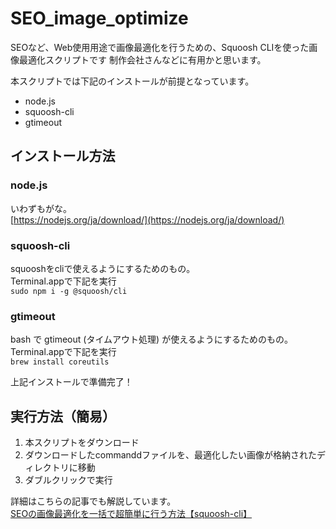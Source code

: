 # SEO_image_optimize
SEOなど、Web使用用途で画像最適化を行うための、Squoosh CLIを使った画像最適化スクリプトです
制作会社さんなどに有用かと思います。

本スクリプトでは下記のインストールが前提となっています。
- node.js
- squoosh-cli
- gtimeout

## インストール方法
### node.js
いわずもがな。  
[https://nodejs.org/ja/download/](https://nodejs.org/ja/download/)

### squoosh-cli
squooshをcliで使えるようにするためのもの。  
Terminal.appで下記を実行  
`sudo npm i -g @squoosh/cli`

### gtimeout
bash で gtimeout (タイムアウト処理) が使えるようにするためのもの。  
Terminal.appで下記を実行  
`brew install coreutils`

上記インストールで準備完了！

## 実行方法（簡易）
1. 本スクリプトをダウンロード
2. ダウンロードしたcommanddファイルを、最適化したい画像が格納されたディレクトリに移動
3. ダブルクリックで実行

詳細はこちらの記事でも解説しています。  
[SEOの画像最適化を一括で超簡単に行う方法【squoosh-cli】](https://cocorograph.co/knowledge/easy-to-optimize-images/)
